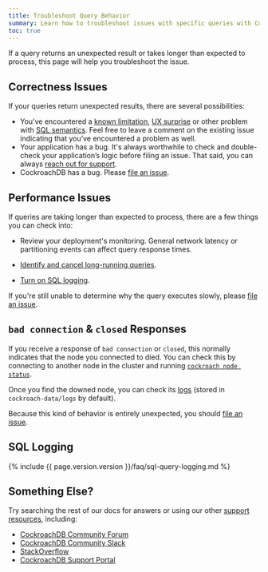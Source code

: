 ```yaml
---
title: Troubleshoot Query Behavior
summary: Learn how to troubleshoot issues with specific queries with CockroachDB
toc: true
---
```


If a query returns an unexpected result or takes longer than expected to process, this page will help you troubleshoot the issue.


## Correctness Issues

If your queries return unexpected results, there are several possibilities:

- You’ve encountered a [known limitation](https://github.com/cockroachdb/cockroach/issues?q=is%3Aopen+is%3Aissue+label%3Aknown-limitation), [UX surprise](https://github.com/cockroachdb/cockroach/issues?utf8=%E2%9C%93&q=is%3Aopen%20is%3Aissue%20label%3Aux-surprise) or other problem with [SQL semantics](https://github.com/cockroachdb/cockroach/issues?utf8=%E2%9C%93&q=is%3Aopen%20is%3Aissue%20label%3Asql-semantics). Feel free to leave a comment on the existing issue indicating that you’ve encountered a problem as well.
- Your application has a bug. It's always worthwhile to check and double-check your application’s logic before filing an issue. That said, you can always [reach out for support](support-resources.html).
- CockroachDB has a bug. Please [file an issue](file-an-issue.html).

## Performance Issues

If queries are taking longer than expected to process, there are a few things you can check into:

- Review your deployment's monitoring. General network latency or partitioning events can affect query response times.

- [Identify and cancel long-running queries](manage-long-running-queries.html).

- [Turn on SQL logging](#sql-logging).

If you're still unable to determine why the query executes slowly, please [file an issue](file-an-issue.html).

## `bad connection` & `closed` Responses

If you receive a response of `bad connection` or `closed`, this normally indicates that the node you connected to died. You can check this by connecting to another node in the cluster and running [`cockroach node status`](view-node-details.html#show-the-status-of-all-nodes).

Once you find the downed node, you can check its [logs](debug-and-error-logs.html) (stored in `cockroach-data/logs` by default).

Because this kind of behavior is entirely unexpected, you should [file an issue](file-an-issue.html).

## SQL Logging

{%  include {{  page.version.version  }}/faq/sql-query-logging.md %}

## Something Else?

Try searching the rest of our docs for answers or using our other [support resources](support-resources.html), including:

- [CockroachDB Community Forum](https://forum.cockroachlabs.com)
- [CockroachDB Community Slack](https://cockroachdb.slack.com)
- [StackOverflow](http://stackoverflow.com/questions/tagged/cockroachdb)
- [CockroachDB Support Portal](https://support.cockroachlabs.com)
